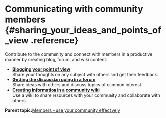 # Communicating with community members {#sharing_your_ideas_and_points_of_view .reference}

Contribute to the community and connect with members in a productive manner by creating blog, forum, and wiki content.

-   **[Blogging your point of view](../communities/c_com_blog.md)**  
Share your thoughts on any subject with others and get their feedback.
-   **[Getting the discussion going in a forum](../communities/c_com_forum_frame.md)**  
Share ideas with others and discuss topics of common interest.
-   **[Creating information in a community wiki](../communities/community_wiki_frame.md)**  
Use a wiki to share resources with your community and collaborate with others.

**Parent topic:**[Members - use your community effectively](../communities/community_members.md)

